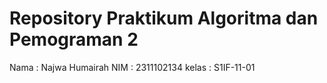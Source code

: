 # Repository Praktikum Algoritma dan Pemograman 2
Nama : Najwa Humairah<d/>
NIM : 2311102134<d/>
kelas : S1IF-11-01<d/>
